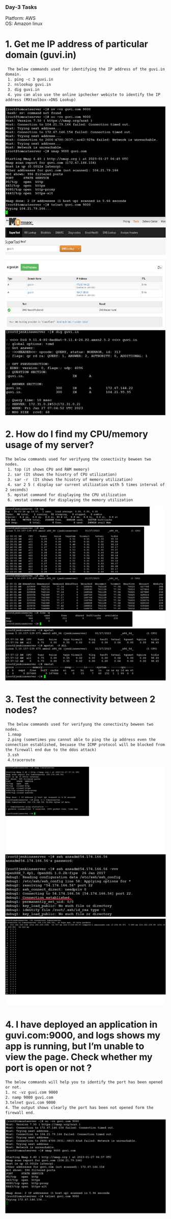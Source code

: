 <h3> Day-3 Tasks</h3>

Platform: AWS  
OS: Amazon linux  


<h1> 1. Get me IP address of particular domain (guvi.in) </h1>

     The below commands used for identifying the IP address of the guvi.in domain.   
     1. ping -c 3 guvi.in   
     2. nslookup guvi.in   
     3. dig guvi.in   
     4. you can also use the online ipchecker webiste to identify the IP address (MXtoolbox->DNS Lookup)   

![alt text](https://github.com/devopskvk/Guvi_tasks/blob/main/Day-3-Network%20Basics/images/Day3_Task1.png)
![alt text](https://github.com/devopskvk/Guvi_tasks/blob/main/Day-3-Network%20Basics/images/Day3_Task1_dig.png)



<h1> 2. How do I find my CPU/memory usage of my server? </h1>
    
    The below commands used for verifyung the conectivity beween two nodes.
     1. top (it shows CPU and RAM memory)
     2. sar (It shows the hisotry of CPU utilization)
     3. sar -r  (It shows the hisotry of memory utilization)
     4. sar 2 5 ( display sar current utilization with 5 times interval of 2 seconds)
     5. mpstat command for displaying the CPU utilization
     6. vmstat command for displaying the memory utilization
     
![alt text](https://github.com/devopskvk/Guvi_tasks/blob/main/Day-3-Network%20Basics/images/Day3_Task2.png)
![alt text](https://github.com/devopskvk/Guvi_tasks/blob/main/Day-3-Network%20Basics/images/Day3_Task2_mpstat.png)


<h1> 3. Test the connectivity between 2 nodes? </h1>

     The below commands used for verifyung the conectivity beween two nodes.
     1.nmap
     2.ping (sometimes you cannot able to ping the ip address even the connection established, becuase the ICMP protocol will be blocked from the firewall end due to the ddos attack)
     3.ssh
     4.traceroute

![alt text](https://github.com/devopskvk/Guvi_tasks/blob/main/Day-3-Network%20Basics/images/Day3_Task3.png)
![alt text](https://github.com/devopskvk/Guvi_tasks/blob/main/Day-3-Network%20Basics/images/Day3_Task3_ssh.png)
![alt text](https://github.com/devopskvk/Guvi_tasks/blob/main/Day-3-Network%20Basics/images/Day3_Task3_traceroute.png)


<h1> 4. I have deployed an application in guvi.com:9000, and logs shows my app is running, but I’m unable to view the page. Check whether my port is open or not ? </h1>

    The below commands will help you to identify the port has been opened or not.
    1. nc -vz guvi.com 9000
    2. namp 9000 guvi.com
    3.telnet guvi.com 9000
    4. The output shows clearly the port has been not opened form the firewall end.
    
![alt text](https://github.com/devopskvk/Guvi_tasks/blob/main/Day-3-Network%20Basics/images/Day3_Task4.png)
